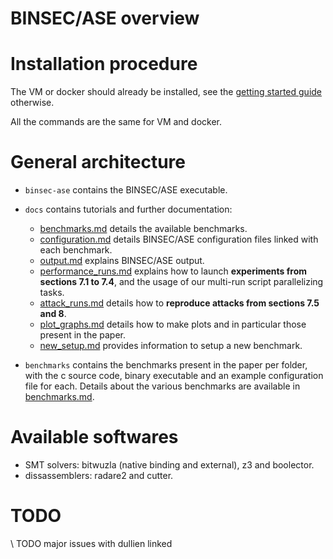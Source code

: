 BINSEC/ASE overview
===

# Installation procedure

The VM or docker should already be installed, see the [getting started guide](getting_started.md) otherwise.

All the commands are the same for VM and docker.

# General architecture

- `binsec-ase` contains the BINSEC/ASE executable.

- `docs` contains tutorials and further documentation:
    - [benchmarks.md](docs/benchmarks.md) details the available benchmarks.
    - [configuration.md](docs/configuration.md) details BINSEC/ASE configuration files linked with each benchmark.
    - [output.md](docs/output.md) explains BINSEC/ASE output.
    - [performance_runs.md](docs/performance_runs.md) explains how to launch **experiments from sections 7.1 to 7.4**, and the usage of our multi-run script parallelizing tasks.
    - [attack_runs.md](docs/attack_runs.md) details how to **reproduce attacks from sections 7.5 and 8**.
    - [plot_graphs.md](docs/plot_graphs.md) details how to make plots and in particular those present in the paper.
    - [new_setup.md](docs/new_setup.md) provides information to setup a new benchmark.

- `benchmarks` contains the benchmarks present in the paper per folder, with the c source code, binary executable and an example configuration file for each. Details about the various benchmarks are available in [benchmarks.md](docs/benchmarks.md).

# Available softwares

- SMT solvers: bitwuzla (native binding and external), z3 and boolector.
- dissassemblers: radare2 and cutter.

# TODO


\\ TODO major issues with dullien linked